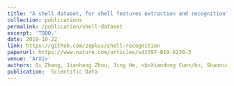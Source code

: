 ```yaml
---
title: "A shell dataset, for shell features extraction and recognition"
collection: publications
permalink: /publication/shell-dataset
excerpt: 'TODO.'
date: 2019-10-22
link: https://github.com/zqplus/shell-recognition
paperurl: https://www.nature.com/articles/s41597-019-0230-3
venue: 'ArXiv'
authors: Qi Zhang, Jianhang Zhou, Jing He, <b>Xiaodong Cun</b>, Shaoning Zeng, Bob Zhang
publication:  Scientific Data
---
```

